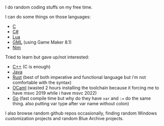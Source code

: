 I do random coding stuffs on my free time.

I can do some things on those languages:
- [C](https://en.wikipedia.org/wiki/C_(programming_language))
- [C#](https://en.wikipedia.org/wiki/C_Sharp_(programming_language))
- [Lua](https://en.wikipedia.org/wiki/Lua_(programming_language))
- [GML](https://en.wikipedia.org/wiki/GameMaker) (using Game Maker 8.1)
- [Nim](https://en.wikipedia.org/wiki/Nim_(programming_language))

Tried to learn but gave up/not interested:
- [C++](https://en.wikipedia.org/wiki/C++) (C is enough)
- [Java](https://en.wikipedia.org/wiki/Java_(programming_language))
- [Rust](https://en.wikipedia.org/wiki/Rust_(programming_language)) (best of both imperative and functional language but i'm not comfortable with the syntax)
- [OCaml](https://en.wikipedia.org/wiki/Ocaml) (wasted 2 hours installing the toolchain because it forcing me to have msvc 2019 while i have msvc 2022)
- [Go](https://en.wikipedia.org/wiki/Go_(programming_language)) (fast compile time but why do they have `var` and `:=` do the same thing. also putting var type after var name without colon)

I also browse random github repos occasionally, finding random Windows customization projects and random Blue Archive projects.

<!---
Apis035/Apis035 is a ✨ special ✨ repository because its `README.md` (this file) appears on your GitHub profile.
You can click the Preview link to take a look at your changes.
--->
